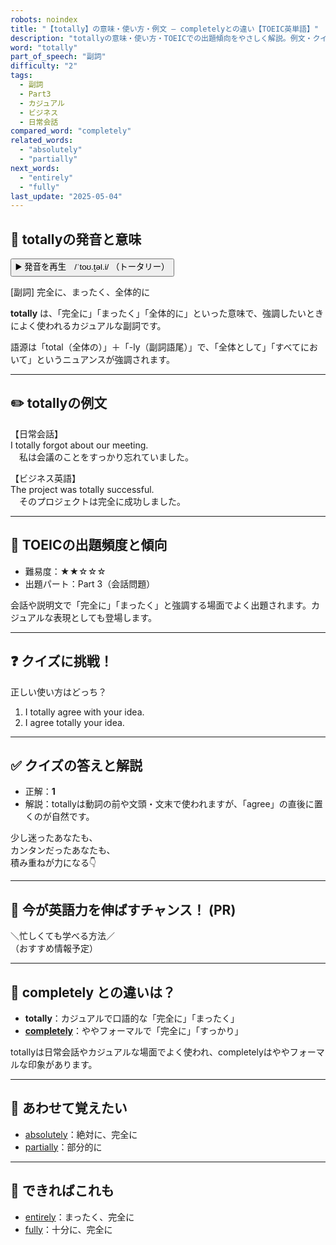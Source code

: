 ```yaml
---
robots: noindex
title: "【totally】の意味・使い方・例文 ― completelyとの違い【TOEIC英単語】"
description: "totallyの意味・使い方・TOEICでの出題傾向をやさしく解説。例文・クイズ付きでcompletelyとの違いもわかりやすく学べます。"
word: "totally"
part_of_speech: "副詞"
difficulty: "2"
tags:
  - 副詞
  - Part3
  - カジュアル
  - ビジネス
  - 日常会話
compared_word: "completely"
related_words:
  - "absolutely"
  - "partially"
next_words:
  - "entirely"
  - "fully"
last_update: "2025-05-04"
---
```


## 🔰 totallyの発音と意味

<button class="play-audio" onclick="playTTS('totally')">
  <span class="play-audio-main">
    ▶️ 発音を再生　/ˈtoʊ.t̬əl.i/
  </span>
  <span class="play-audio-sub">
    （トータリー）
  </span>
</button>

[副詞] 完全に、まったく、全体的に

**totally** は、「完全に」「まったく」「全体的に」といった意味で、強調したいときによく使われるカジュアルな副詞です。

語源は「total（全体の）」＋「-ly（副詞語尾）」で、「全体として」「すべてにおいて」というニュアンスが強調されます。

---

## ✏️ totallyの例文

【日常会話】  
I totally forgot about our meeting.  
　私は会議のことをすっかり忘れていました。

【ビジネス英語】  
The project was totally successful.  
　そのプロジェクトは完全に成功しました。

---

## 🎯 TOEICの出題頻度と傾向

- 難易度：★★☆☆☆
- 出題パート：Part 3（会話問題）

会話や説明文で「完全に」「まったく」と強調する場面でよく出題されます。カジュアルな表現としても登場します。

---

## ❓ クイズに挑戦！

正しい使い方はどっち？

1. I totally agree with your idea.  
2. I agree totally your idea.

---

## ✅ クイズの答えと解説

- 正解：**1**
- 解説：totallyは動詞の前や文頭・文末で使われますが、「agree」の直後に置くのが自然です。

少し迷ったあなたも、  
カンタンだったあなたも、  
積み重ねが力になる👇️

---

## 🚀 今が英語力を伸ばすチャンス！ (PR)

<div class="info-center">
＼忙しくても学べる方法／<br>  
（おすすめ情報予定）
</div>

---

## 🤔  completely との違いは？

- **totally**：カジュアルで口語的な「完全に」「まったく」
- **[completely](/word/completely)**：ややフォーマルで「完全に」「すっかり」

totallyは日常会話やカジュアルな場面でよく使われ、completelyはややフォーマルな印象があります。

---

## 🧩 あわせて覚えたい

- [absolutely](/word/absolutely)：絶対に、完全に
- [partially](/word/partially)：部分的に

---

## 📖 できればこれも

- [entirely](/word/entirely)：まったく、完全に
- [fully](/word/fully)：十分に、完全に

<!-- cvid: aid47_bid30 -->
